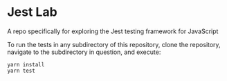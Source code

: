 # Jest Lab
A repo specifically for exploring the Jest testing framework for JavaScript

To run the tests in any subdirectory of this repository, clone the repository, navigate to the subdirectory in question, and execute:

```shell
yarn install
yarn test
```
